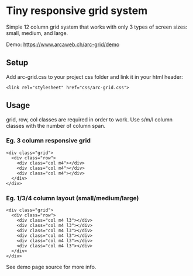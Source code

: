 # Tiny responsive grid system
Simple 12 column grid system that works with only 3 types of screen sizes: small, medium, and large.

Demo: https://www.arcaweb.ch/arc-grid/demo

## Setup

Add arc-grid.css to your project css folder and link it in your html header:

```
<link rel="stylesheet" href="css/arc-grid.css">
```

## Usage

grid, row, col classes are required in order to work. Use s/m/l column classes with the number of column span.

### Eg. 3 column responsive grid
```
<div class="grid">
  <div class="row">
    <div class="col m4"></div>
    <div class="col m4"></div>
    <div class="col m4"></div>
  </div>
</div>
```

### Eg. 1/3/4 column layout (small/medium/large)
```
<div class="grid">
  <div class="row">
    <div class="col m4 l3"></div>
    <div class="col m4 l3"></div>
    <div class="col m4 l3"></div>
    <div class="col m4 l3"></div>
    <div class="col m4 l3"></div>
    <div class="col m4 l3"></div>
  </div>
</div>
```

See demo page source for more info.
